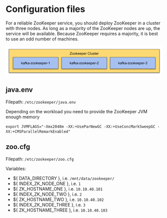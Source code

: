 # Configuration files

For a reliable ZooKeeper service, you should deploy ZooKeeper in a cluster with three nodes. As long as a majority of the ZooKeeper nodes are up, the service will be available. Because ZooKeeper requires a majority, it is best to use an odd number of machines.

![ZooKeeper Cluster Setup](../../images/zookeeper-1.png)

## java.env

Filepath: `/etc/zookeeper/java.env`

Depending on the workload you need to provide the ZooKeeper JVM enough memory

```
export JVMFLAGS="-Xmx2048m -XX:+UseParNewGC -XX:+UseConcMarkSweepGC -XX:+CMSParallelRemarkEnabled"
```

## zoo.cfg

Filepath: `/etc/zookeeper/zoo.cfg`

Variables:
- ${ DATA_DIRECTORY }, i.e. `/mnt/data/zookeeper/`
- ${ INDEX_ZK_NODE_ONE }, i.e. `1`
- ${ ZK_HOSTNAME_ONE }, i.e. `10.10.40.101`
- ${ INDEX_ZK_NODE_TWO }, i.e. `2`
- ${ ZK_HOSTNAME_TWO }, i.e. `10.10.40.102`
- ${ INDEX_ZK_NODE_THREE }, i.e. `3`
- ${ ZK_HOSTNAME_THREE }, i.e. `10.10.40.103`
